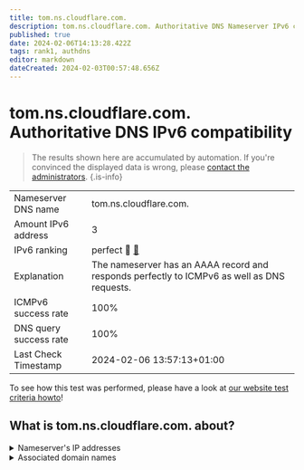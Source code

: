 ```yaml
---
title: tom.ns.cloudflare.com.
description: tom.ns.cloudflare.com. Authoritative DNS Nameserver IPv6 compatibility
published: true
date: 2024-02-06T14:13:28.422Z
tags: rank1, authdns
editor: markdown
dateCreated: 2024-02-03T00:57:48.656Z
---
```


# tom.ns.cloudflare.com. Authoritative DNS IPv6 compatibility

> The results shown here are accumulated by automation. If you're convinced the displayed data is wrong, please [contact the administrators](/howto/chat). 
{.is-info}




|   |   |
| - | - |
| Nameserver DNS name | tom.ns.cloudflare.com.
| Amount IPv6 address | 3
| IPv6 ranking | perfect :1st_place_medal: [🔗](/howto/ranking) |
| Explanation | The nameserver has an AAAA record and responds perfectly to ICMPv6 as well as DNS requests. |
| ICMPv6 success rate | 100%|
| DNS query success rate | 100% |
| Last Check Timestamp | 2024-02-06 13:57:13+01:00 |

To see how this test was performed, please have a look at [our website test criteria howto](/howto/testcriteria/authdns)!


## What is tom.ns.cloudflare.com. about?




<details>
<summary>Nameserver's IP addresses</summary>

2606:4700:58::adf5:3b93

2803:f800:50::6ca2:c193

2a06:98c1:50::ac40:2193

</details>



<details>
<summary>Associated domain names</summary>

minecraft.wiki

</details>
